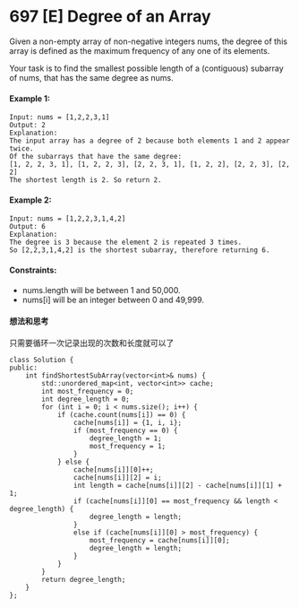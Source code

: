 # 697 [E] Degree of an Array
Given a non-empty array of non-negative integers nums, the degree of this array is defined as the maximum frequency of any one of its elements.

Your task is to find the smallest possible length of a (contiguous) subarray of nums, that has the same degree as nums.

#### Example 1:
```
Input: nums = [1,2,2,3,1]
Output: 2
Explanation: 
The input array has a degree of 2 because both elements 1 and 2 appear twice.
Of the subarrays that have the same degree:
[1, 2, 2, 3, 1], [1, 2, 2, 3], [2, 2, 3, 1], [1, 2, 2], [2, 2, 3], [2, 2]
The shortest length is 2. So return 2.
```
#### Example 2:
```
Input: nums = [1,2,2,3,1,4,2]
Output: 6
Explanation: 
The degree is 3 because the element 2 is repeated 3 times.
So [2,2,3,1,4,2] is the shortest subarray, therefore returning 6.
``` 

#### Constraints:
+ nums.length will be between 1 and 50,000.
+ nums[i] will be an integer between 0 and 49,999.
#### 想法和思考
只需要循环一次记录出现的次数和长度就可以了
```
class Solution {
public:
    int findShortestSubArray(vector<int>& nums) {
        std::unordered_map<int, vector<int>> cache;
        int most_frequency = 0;
        int degree_length = 0;
        for (int i = 0; i < nums.size(); i++) {
            if (cache.count(nums[i]) == 0) {
                cache[nums[i]] = {1, i, i};
                if (most_frequency == 0) {
                    degree_length = 1;
                    most_frequency = 1;
                }
            } else {
                cache[nums[i]][0]++;
                cache[nums[i]][2] = i;
                int length = cache[nums[i]][2] - cache[nums[i]][1] + 1;
                if (cache[nums[i]][0] == most_frequency && length < degree_length) {
                    degree_length = length;
                } 
                else if (cache[nums[i]][0] > most_frequency) {
                    most_frequency = cache[nums[i]][0];
                    degree_length = length;
                }
            }
        }
        return degree_length;
    }
};
```